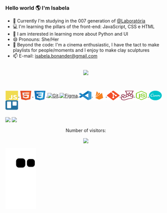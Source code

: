### Hello world 🌎 I'm Isabela 

 - 🌱 Currently I'm studying in the 007 generation of [@Laboratória](https://www.laboratoria.la/br)
 - 💻 I'm learning the pillars of the front-end: JavaScript, CSS e HTML
 - 🤔 I am interested in learning more about Python and UI
 - 😄 Pronouns: She/Her
 - 🧠 Beyond the code: I'm a cinema enthusiastic, I have the tact to make playlists for people/moments and I enjoy to make clay sculptures 
 - 📫 E-mail: isabela.bonander@gmail.com

##

<div align="center">
  <a href="https://github.com/Gregisa">
  <img height="160em" src="https://github-readme-stats.vercel.app/api?username=Gregisa&show_icons=true&theme=dracula&include_all_commits=true&count_private=true"/>
</div>
 
##
 
<div align"center" style="display: inline_block"><br>
  <img align="center" alt="JS" height="30" width="40" src="https://raw.githubusercontent.com/devicons/devicon/master/icons/javascript/javascript-plain.svg">
  <img align="center" alt="HTML" height="30" width="40" src="https://raw.githubusercontent.com/devicons/devicon/master/icons/html5/html5-original.svg">
  <img align="center" alt="CSS" height="30" width="40" src="https://raw.githubusercontent.com/devicons/devicon/master/icons/css3/css3-original.svg">
   <img align="center" alt="Git" height="30" width="40" src="https://cdn.jsdelivr.net/gh/devicons/devicon/icons/git/git-original.svg">    
  <img align="center" alt="Figma" height="30" width="40" src="https://cdn.jsdelivr.net/gh/devicons/devicon/icons/figma/figma-original.svg">
 <img align="center"  alt="VScode" height="30" width="40" src="https://raw.githubusercontent.com/devicons/devicon/master/icons/vscode/vscode-original.svg">
<img align="center"  alt="firebase" height="30" width="40" src="https://raw.githubusercontent.com/devicons/devicon/master/icons/firebase/firebase-plain.svg">	
<img align="center"  alt="Git" height="30" width="40" src="https://raw.githubusercontent.com/devicons/devicon/master/icons/git/git-original.svg">
 <img align="center"  alt="Jest" height="30" width="40" src="https://raw.githubusercontent.com/devicons/devicon/master/icons/jest/jest-plain.svg">
<img align="center"  alt="nodejs" height="30" width="40" src="https://raw.githubusercontent.com/devicons/devicon/master/icons/nodejs/nodejs-original.svg">
<img align="center"  alt="Canva" height="30" width="40" src="https://raw.githubusercontent.com/devicons/devicon/master/icons/canva/canva-original.svg">	
 <img align="center"  alt="Trello" height="30" width="40" src="https://raw.githubusercontent.com/devicons/devicon/master/icons/trello/trello-plain.svg">
</div>
  
 ###
  
<div> 
   <a href="https://www.linkedin.com/in/isabelagregoraci/" target="_blank"><img src="https://img.shields.io/badge/-LinkedIn-%230077B5?style=for-the-badge&logo=linkedin&logoColor=white" target="_blank"></a> 
  <a href = "mailto:isabela.bonander@gmail.com"><img src="https://img.shields.io/badge/-Gmail-%23333?style=for-the-badge&logo=gmail&logoColor=white" target="_blank"></a>
 
 <div>
<p align= "center">Number of visitors:</p> 
<p align="center"><img align="center" src="https://profile-counter.glitch.me/{Gregisa}/count.svg" /></p> 

</div>
 
  ![Snake animation](https://github.com/Gregisa/Gregisa/blob/output/github-contribution-grid-snake.svg)
 
</div>
